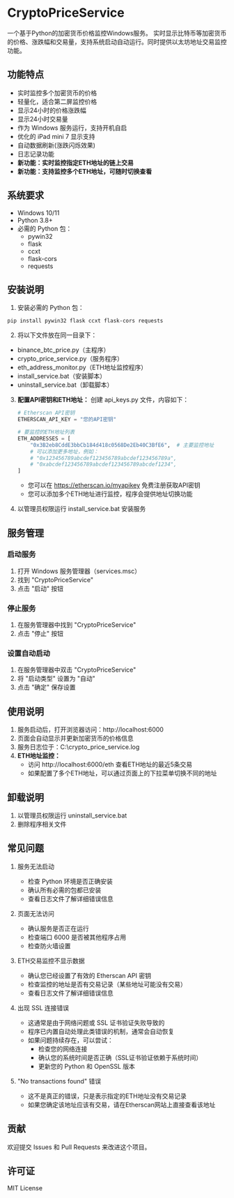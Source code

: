 # CryptoPriceService

一个基于Python的加密货币价格监控Windows服务。
实时显示比特币等加密货币的价格、涨跌幅和交易量，支持系统启动自动运行。同时提供以太坊地址交易监控功能。

## 功能特点

- 实时监控多个加密货币的价格
- 轻量化，适合第二屏监控价格
- 显示24小时的价格涨跌幅
- 显示24小时交易量
- 作为 Windows 服务运行，支持开机自启
- 优化的 iPad mini 7 显示支持
- 自动数据刷新(涨跌闪烁效果)
- 日志记录功能
- **新功能：实时监控指定ETH地址的链上交易**
- **新功能：支持监控多个ETH地址，可随时切换查看**

## 系统要求

- Windows 10/11
- Python 3.8+
- 必需的 Python 包：
  - pywin32
  - flask
  - ccxt
  - flask-cors
  - requests

## 安装说明

1. 安装必需的 Python 包：
```bash
pip install pywin32 flask ccxt flask-cors requests
```

2. 将以下文件放在同一目录下：
- binance_btc_price.py（主程序）
- crypto_price_service.py（服务程序）
- eth_address_monitor.py（ETH地址监控程序）
- install_service.bat（安装脚本）
- uninstall_service.bat（卸载脚本）

3. **配置API密钥和ETH地址：** 创建 api_keys.py 文件，内容如下：
   ```python
   # Etherscan API密钥
   ETHERSCAN_API_KEY = "您的API密钥"
   
   # 要监控的ETH地址列表
   ETH_ADDRESSES = [
       "0x3B2eb8CddE3bbCb184d418c0568De2Eb40C3BfE6",  # 主要监控地址
       # 可以添加更多地址，例如：
       # "0x123456789abcdef123456789abcdef123456789a",
       # "0xabcdef123456789abcdef123456789abcdef1234",
   ]
   ```
   - 您可以在 https://etherscan.io/myapikey 免费注册获取API密钥
   - 您可以添加多个ETH地址进行监控，程序会提供地址切换功能

4. 以管理员权限运行 install_service.bat 安装服务

## 服务管理

### 启动服务
1. 打开 Windows 服务管理器（services.msc）
2. 找到 "CryptoPriceService"
3. 点击 "启动" 按钮

### 停止服务
1. 在服务管理器中找到 "CryptoPriceService"
2. 点击 "停止" 按钮

### 设置自动启动
1. 在服务管理器中双击 "CryptoPriceService"
2. 将 "启动类型" 设置为 "自动"
3. 点击 "确定" 保存设置

## 使用说明

1. 服务启动后，打开浏览器访问：http://localhost:6000
2. 页面会自动显示并更新加密货币的价格信息
3. 服务日志位于：C:\crypto_price_service.log
4. **ETH地址监控：** 
   - 访问 http://localhost:6000/eth 查看ETH地址的最近5条交易
   - 如果配置了多个ETH地址，可以通过页面上的下拉菜单切换不同的地址

## 卸载说明

1. 以管理员权限运行 uninstall_service.bat
2. 删除程序相关文件

## 常见问题

1. 服务无法启动
   - 检查 Python 环境是否正确安装
   - 确认所有必需的包都已安装
   - 查看日志文件了解详细错误信息

2. 页面无法访问
   - 确认服务是否正在运行
   - 检查端口 6000 是否被其他程序占用
   - 检查防火墙设置

3. ETH交易监控不显示数据
   - 确认您已经设置了有效的 Etherscan API 密钥
   - 检查监控的地址是否有交易记录（某些地址可能没有交易）
   - 查看日志文件了解详细错误信息

4. 出现 SSL 连接错误
   - 这通常是由于网络问题或 SSL 证书验证失败导致的
   - 程序已内置自动处理此类错误的机制，通常会自动恢复
   - 如果问题持续存在，可以尝试：
     - 检查您的网络连接
     - 确认您的系统时间是否正确（SSL证书验证依赖于系统时间）
     - 更新您的 Python 和 OpenSSL 版本

5. "No transactions found" 错误
   - 这不是真正的错误，只是表示指定的ETH地址没有交易记录
   - 如果您确定该地址应该有交易，请在Etherscan网站上直接查看该地址

## 贡献

欢迎提交 Issues 和 Pull Requests 来改进这个项目。

## 许可证

MIT License